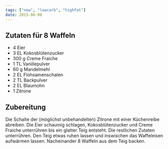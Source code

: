 ```yaml
---
tags: ["new", "lowcarb", "highfat"]
date: 2015-06-08
---
```


## Zutaten für 8 Waffeln
- 4         Eier
- 3 EL      Kokosblütenzucker
- 300 g     Creme Fraiche
- 1 TL      Vanillepulver
- 60 g      Mandelmehl
- 2 EL      Flohsamenschalen
- 2 TL      Backpulver
- 2 EL      Blaumohn
- 1         Zitrone

## Zubereitung
Die Schalte der (möglichst unbehandelten) Zitrone mit einer Küchenreibe abreiben. Die Eier schaumig schlagen, Kokosblütenzucker und Creme Fraiche unterrühren bis ein glatter Teig entsteht. Die restlichen Zutaten unterrühren. Den Teig etwas ruhen lassen und inswischen das Waffeleisen aufwärmen lassen. Nacheinander 8 Waffeln aus dem Teig backen.
